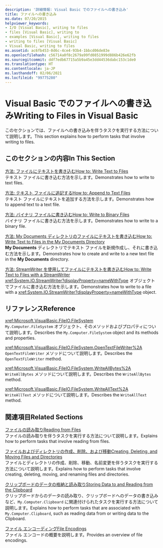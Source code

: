 ```yaml
---
description: '詳細情報: Visual Basic でのファイルへの書き込み'
title: ファイルへの書き込み
ms.date: 07/20/2015
helpviewer_keywords:
- I/O [Visual Basic], writing to files
- files [Visual Basic], writing to
- examples [Visual Basic], writing to files
- writing to files [Visual Basic]
- Visual Basic, writing to files
ms.assetid: ac6fb453-0d6c-4ce4-93b4-1bbcd06de83e
ms.openlocfilehash: c56714a0f8c2679a99fd0851999d886b426e62fb
ms.sourcegitcommit: ddf7edb67715a5b9a45e3dd44536dabc153c1de0
ms.translationtype: HT
ms.contentlocale: ja-JP
ms.lasthandoff: 02/06/2021
ms.locfileid: "99775280"
---
```

# <a name="writing-to-files-in-visual-basic"></a><span data-ttu-id="809db-103">Visual Basic でのファイルへの書き込み</span><span class="sxs-lookup"><span data-stu-id="809db-103">Writing to Files in Visual Basic</span></span>

<span data-ttu-id="809db-104">このセクションでは、ファイルへの書き込みを伴うタスクを実行する方法について説明します。</span><span class="sxs-lookup"><span data-stu-id="809db-104">This section explains how to perform tasks that involve writing to files.</span></span>  
  
## <a name="in-this-section"></a><span data-ttu-id="809db-105">このセクションの内容</span><span class="sxs-lookup"><span data-stu-id="809db-105">In This Section</span></span>  

 [<span data-ttu-id="809db-106">方法: ファイルにテキストを書き込む</span><span class="sxs-lookup"><span data-stu-id="809db-106">How to: Write Text to Files</span></span>](how-to-write-text-to-files.md)  
 <span data-ttu-id="809db-107">テキスト ファイルに書き込む方法を示します。</span><span class="sxs-lookup"><span data-stu-id="809db-107">Demonstrates how to write to text files.</span></span>  
  
 [<span data-ttu-id="809db-108">方法: テキスト ファイルに追記する</span><span class="sxs-lookup"><span data-stu-id="809db-108">How to: Append to Text Files</span></span>](how-to-append-to-text-files.md)  
 <span data-ttu-id="809db-109">テキスト ファイルにテキストを追加する方法を示します。</span><span class="sxs-lookup"><span data-stu-id="809db-109">Demonstrates how to append text to a text file.</span></span>  
  
 [<span data-ttu-id="809db-110">方法: バイナリ ファイルに書き込む</span><span class="sxs-lookup"><span data-stu-id="809db-110">How to: Write to Binary Files</span></span>](how-to-write-to-binary-files.md)  
 <span data-ttu-id="809db-111">バイナリ ファイルに書き込む方法を示します。</span><span class="sxs-lookup"><span data-stu-id="809db-111">Demonstrates how to write to a binary file.</span></span>  
  
 [<span data-ttu-id="809db-112">方法: My Documents ディレクトリのファイルにテキストを書き込む</span><span class="sxs-lookup"><span data-stu-id="809db-112">How to: Write Text to Files in the My Documents Directory</span></span>](how-to-write-text-to-files-in-the-my-documents-directory.md)  
 <span data-ttu-id="809db-113">**My Documents** ディレクトリでテキスト ファイルを新規作成し、それに書き込む方法を示します。</span><span class="sxs-lookup"><span data-stu-id="809db-113">Demonstrates how to create and write to a new text file in the **My Documents** directory.</span></span>  
  
 [<span data-ttu-id="809db-114">方法: StreamWriter を使用してファイルにテキストを書き込む</span><span class="sxs-lookup"><span data-stu-id="809db-114">How to: Write Text to Files with a StreamWriter</span></span>](how-to-write-text-to-files-with-a-streamwriter.md)  
 <span data-ttu-id="809db-115"><xref:System.IO.StreamWriter?displayProperty=nameWithType> オブジェクトでファイルに書き込む方法を示します。</span><span class="sxs-lookup"><span data-stu-id="809db-115">Demonstrates how to write to a file with a <xref:System.IO.StreamWriter?displayProperty=nameWithType> object.</span></span>  
  
## <a name="reference"></a><span data-ttu-id="809db-116">リファレンス</span><span class="sxs-lookup"><span data-stu-id="809db-116">Reference</span></span>  

 <xref:Microsoft.VisualBasic.FileIO.FileSystem>  
 <span data-ttu-id="809db-117">`My.Computer.FileSystem` オブジェクト、そのメソッドおよびプロパティについて説明します。</span><span class="sxs-lookup"><span data-stu-id="809db-117">Describes the `My.Computer.FileSystem` object and its methods and properties.</span></span>  
  
 <xref:Microsoft.VisualBasic.FileIO.FileSystem.OpenTextFileWriter%2A>  
 <span data-ttu-id="809db-118">`OpenTextFileWriter` メソッドについて説明します。</span><span class="sxs-lookup"><span data-stu-id="809db-118">Describes the `OpenTextFileWriter` method.</span></span>  
  
 <xref:Microsoft.VisualBasic.FileIO.FileSystem.WriteAllBytes%2A>  
 <span data-ttu-id="809db-119">`WriteAllBytes` メソッドについて説明します。</span><span class="sxs-lookup"><span data-stu-id="809db-119">Describes the `WriteAllBytes` method.</span></span>  
  
 <xref:Microsoft.VisualBasic.FileIO.FileSystem.WriteAllText%2A>  
 <span data-ttu-id="809db-120">`WriteAllText` メソッドについて説明します。</span><span class="sxs-lookup"><span data-stu-id="809db-120">Describes the `WriteAllText` method.</span></span>  
  
## <a name="related-sections"></a><span data-ttu-id="809db-121">関連項目</span><span class="sxs-lookup"><span data-stu-id="809db-121">Related Sections</span></span>  

 [<span data-ttu-id="809db-122">ファイルの読み取り</span><span class="sxs-lookup"><span data-stu-id="809db-122">Reading from Files</span></span>](reading-from-files.md)  
 <span data-ttu-id="809db-123">ファイルの読み取りを伴うタスクを実行する方法について説明します。</span><span class="sxs-lookup"><span data-stu-id="809db-123">Explains how to perform tasks that involve reading from files.</span></span>  
  
 [<span data-ttu-id="809db-124">ファイルおよびディレクトリの作成、削除、および移動</span><span class="sxs-lookup"><span data-stu-id="809db-124">Creating, Deleting, and Moving Files and Directories</span></span>](creating-deleting-and-moving-files-and-directories.md)  
 <span data-ttu-id="809db-125">ファイルとディレクトリの作成、削除、移動、名前変更を伴うタスクを実行する方法について説明します。</span><span class="sxs-lookup"><span data-stu-id="809db-125">Explains how to perform tasks that involve creating, deleting, moving, and renaming files and directories.</span></span>  
  
 [<span data-ttu-id="809db-126">クリップボードのデータの格納と読み取り</span><span class="sxs-lookup"><span data-stu-id="809db-126">Storing Data to and Reading from the Clipboard</span></span>](../computer-resources/storing-data-to-and-reading-from-the-clipboard.md)  
 <span data-ttu-id="809db-127">クリップボードからのデータの読み取り、クリップボードへのデータの書き込みなど、`My.Computer.Clipboard` に関連付けられたタスクを実行する方法について説明します。</span><span class="sxs-lookup"><span data-stu-id="809db-127">Explains how to perform tasks that are associated with `My.Computer.Clipboard`, such as reading data from or writing data to the Clipboard.</span></span>  
  
 [<span data-ttu-id="809db-128">ファイル エンコーディング</span><span class="sxs-lookup"><span data-stu-id="809db-128">File Encodings</span></span>](file-encodings.md)  
 <span data-ttu-id="809db-129">ファイル エンコードの概要を説明します。</span><span class="sxs-lookup"><span data-stu-id="809db-129">Provides an overview of file encodings.</span></span>

